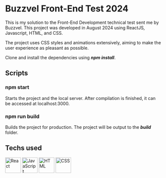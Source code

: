 # Buzzvel Front-End Test 2024
This is my solution to the Front-End Development technical test sent me by Buzzvel. This project was developed in August 2024 using ReactJS, Javascript, HTML, and CSS.

The project uses CSS styles and animations extensively, aiming to make the user experience as pleasant as possible.

Clone and install the dependencies using **_npm install_**.

## Scripts
### npm start
Starts the project and the local server. After compilation is finished, it can be accessed at localhost:3000.
### npm run build
Builds the project for production. The project will be output to the **_build_** folder.


## Techs used
<img height="50" src="https://github.com/user-attachments/assets/958af20f-198d-465a-b381-7578c6eb136f" alt="React" title="React"/>
<img height="50" src="https://github.com/user-attachments/assets/d8dcb273-05ed-4ba4-86b1-9bf6f882bd5e" alt="JavaScript" title="JavaScript"/>
<img height="50" src="https://github.com/user-attachments/assets/6364c31a-da0f-4ee8-a69f-f33ad1f7c921" alt="HTML" title="HTML"/>
<img height="50" src="https://github.com/user-attachments/assets/7c59f579-8108-4064-b758-5aa207f23e81" alt="CSS" title="CSS"/>